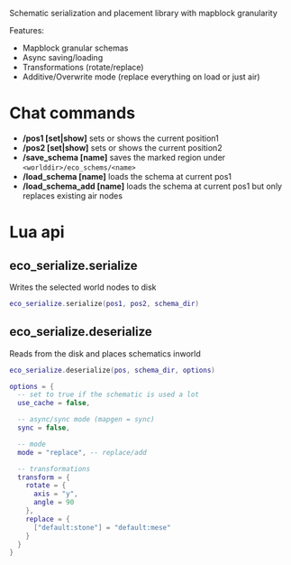 
Schematic serialization and placement library with mapblock granularity

Features:
* Mapblock granular schemas
* Async saving/loading
* Transformations (rotate/replace)
* Additive/Overwrite mode (replace everything on load or just air)

# Chat commands

* **/pos1 [set|show]** sets or shows the current position1
* **/pos2 [set|show]** sets or shows the current position2
* **/save_schema [name]** saves the marked region under `<worlddir>/eco_schems/<name>`
* **/load_schema [name]** loads the schema at current pos1
* **/load_schema_add [name]** loads the schema at current pos1 but only replaces existing air nodes

# Lua api

## eco_serialize.serialize

Writes the selected world nodes to disk

```lua
eco_serialize.serialize(pos1, pos2, schema_dir)
```

## eco_serialize.deserialize

Reads from the disk and places schematics inworld

```lua
eco_serialize.deserialize(pos, schema_dir, options)

options = {
  -- set to true if the schematic is used a lot
  use_cache = false,

  -- async/sync mode (mapgen = sync)
  sync = false,

  -- mode
  mode = "replace", -- replace/add

  -- transformations
  transform = {
    rotate = {
      axis = "y",
      angle = 90
    },
    replace = {
      ["default:stone"] = "default:mese"
    }
  }
}
```
